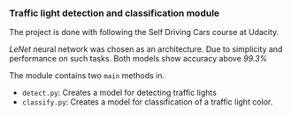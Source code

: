 ### Traffic light detection and classification module

The project is done with following the Self Driving Cars course at Udacity.

*LeNet* neural network was chosen as an architecture. Due to simplicity and performance on such tasks. 
Both models show accuracy above _99.3%_

The module contains two `main` methods in. 

- `detect.py`: Creates a model for detecting traffic lights
- `classify.py`: Creates a model for classification of a traffic light color.
